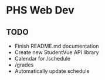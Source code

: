 # PHS Web Dev

## TODO

- Finish README.md documentation
- Create new StudentVue API library
- Calendar for /schedule
- /grades
- Automatically update schedule

